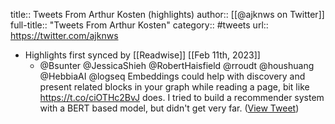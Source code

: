 title:: Tweets From Arthur Kosten (highlights)
author:: [[@ajknws on Twitter]]
full-title:: "Tweets From Arthur Kosten"
category:: #tweets
url:: https://twitter.com/ajknws

- Highlights first synced by [[Readwise]] [[Feb 11th, 2023]]
	- @Bsunter @JessicaShieh @RobertHaisfield @rroudt @houshuang @HebbiaAI @logseq Embeddings could help with discovery and present related blocks in your graph while reading a page, bit like https://t.co/ciOTHc2BvJ does. I tried to build a recommender system with a BERT based model, but didn't get very far. ([View Tweet](https://twitter.com/ajknws/status/1539880545282318337))